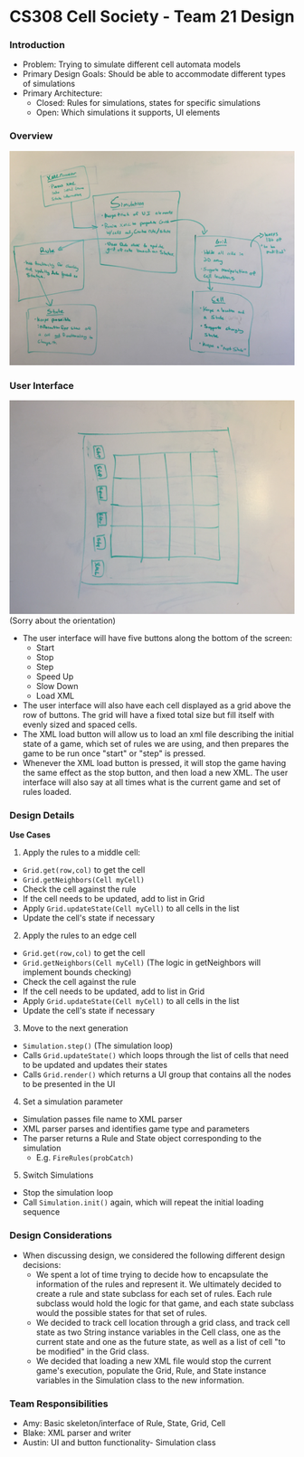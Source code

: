 CS308 Cell Society - Team 21 Design
===================

### Introduction

* Problem: Trying to simulate different cell automata models
* Primary Design Goals: Should be able to accommodate different types of simulations
* Primary Architecture:
    - Closed: Rules for simulations, states for specific simulations
    -  Open: Which simulations it supports, UI elements

### Overview

![UML](images/UML.jpg)

### User Interface
![Mockup](images/ui_mockup.jpeg)
(Sorry about the orientation)
* The user interface will have five buttons along the bottom of the screen:
    * Start
    * Stop
    * Step
    * Speed Up
    * Slow Down
    * Load XML
* The user interface will also have each cell displayed as a grid above the row of buttons. The grid will have a fixed total size but fill itself with evenly sized and spaced cells.
* The XML load button will allow us to load an xml file describing the initial state of a game, which set of rules we are using, and then prepares the game to be run once "start" or "step" is pressed.
* Whenever the XML load button is pressed, it will stop the game having the same effect as the stop button, and then load a new XML. The user interface will also say at all times what is the current game and set of rules loaded.

### Design Details
**Use Cases**

1. Apply the rules to a middle cell:
  * `Grid.get(row,col)` to get the cell
  * `Grid.getNeighbors(Cell myCell)`
  * Check the cell against the rule
  * If the cell needs to be updated, add to list in Grid
  * Apply `Grid.updateState(Cell myCell)` to all cells in the list
  * Update the cell's state if necessary

2. Apply the rules to an edge cell
  * `Grid.get(row,col)` to get the cell
  * `Grid.getNeighbors(Cell myCell)` (The logic in getNeighbors will implement bounds checking)
  * Check the cell against the rule
  * If the cell needs to be updated, add to list in Grid
  * Apply `Grid.updateState(Cell myCell)` to all cells in the list
  * Update the cell's state if necessary

3. Move to the next generation
  * `Simulation.step()` (The simulation loop)
  * Calls `Grid.updateState()` which loops through the list of cells that need to be updated and updates their states
  * Calls `Grid.render()` which returns a UI group that contains all the nodes to be presented in the UI

4. Set a simulation parameter
  * Simulation passes file name to XML parser
  * XML parser parses and identifies game type and parameters
  * The parser returns a Rule and State object corresponding to the simulation
    - E.g. `FireRules(probCatch)`

5. Switch Simulations
  * Stop the simulation loop
  * Call `Simulation.init()` again, which will repeat the initial loading sequence

### Design Considerations
* When discussing design, we considered the following different design decisions:
    * We spent a lot of time trying to decide how to encapsulate the information of the rules and represent it. We ultimately decided to create a rule and state subclass for each set of rules. Each rule subclass would hold the logic for that game, and each state subclass would the possible states for that set of rules.
    * We decided to track cell location through a grid class, and track cell state as two String instance variables in the Cell class, one as the current state and one as the future state, as well as a list of cell "to be modified" in the Grid class.
    * We decided that loading a new XML file would stop the current game's execution, populate the Grid, Rule, and State instance variables in the Simulation class to the new information.

### Team Responsibilities
* Amy: Basic skeleton/interface of Rule, State, Grid, Cell
* Blake: XML parser and writer
* Austin: UI and button functionality- Simulation class

